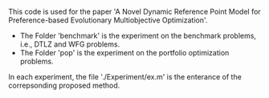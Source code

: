 This code is used for the paper 'A Novel Dynamic Reference Point Model for Preference-based Evolutionary Multiobjective Optimization'.


- The Folder 'benchmark' is the experiment on the benchmark problems, i.e., DTLZ and WFG problems.
- The Folder 'pop' is the experiment on the portfolio optimization problems.

In each experiment, the file './Experiment/ex.m' is the enterance of the correpsonding proposed method.